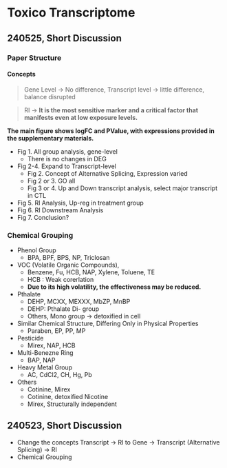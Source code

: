 # Toxico Transcriptome

## 240525, Short Discussion

### Paper Structure

#### Concepts

> Gene Level -> No difference, Transcript level -> little difference, balance disrupted

> RI -> **It is the most sensitive marker and a critical factor that manifests even at low exposure levels.**

**The main figure shows logFC and PValue, with expressions provided in the supplementary materials.**

* Fig 1. All group analysis, gene-level&#x20;
  * There is no changes in DEG
* Fig 2-4. Expand to Transcript-level
  * Fig 2. Concept of Alternative Splicing, Expression varied
  * Fig 2 or 3. GO all
  * Fig 3 or 4. Up and Down transcript analysis, select major transcript in CTL
* Fig 5. RI Analysis, Up-reg in treatment group
* Fig 6. RI Downstream Analysis
* Fig 7. Conclusion?

### Chemical Grouping

* Phenol Group
  * BPA, BPF, BPS, NP, Triclosan
* VOC (Volatile Organic Compounds),
  * Benzene, Fu, HCB, NAP, Xylene, Toluene, TE
  * HCB : Weak corerlation
  * **Due to its high volatility, the effectiveness may be reduced.**
* Pthalate
  * DEHP, MCXX, MEXXX, MbZP, MnBP
  * DEHP: Pthalate Di- group
  * Others, Mono group -> detoxified in cell
* Similar Chemical Structure, Differing Only in Physical Properties
  * Paraben, EP, PP, MP
* Pesticide
  * Mirex, NAP, HCB
* Multi-Benezne Ring&#x20;
  * BAP, NAP
* Heavy Metal Group
  * AC, CdCl2, CH, Hg, Pb
* Others
  * Cotinine, Mirex
  * Cotinine, detoxified Nicotine
  * Mirex, Structurally independent



## 240523, Short Discussion

* Change the concepts Transcript -> RI to Gene -> Transcript (Alternative Splicing) -> RI
* Chemical Grouping
